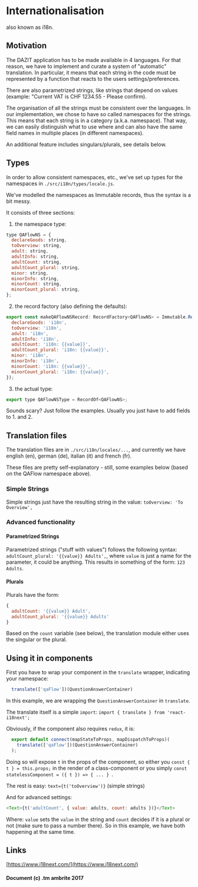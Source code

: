 # Internationalisation 
also known as i18n.

## Motivation
The DAZIT application has to be made available in 4 languages.
For that reason, we have to implement and curate a system of "automatic" translation.
In particular, it means that each string in the code must be represented by a function that reacts to the users settings/preferences.

There are also parametrized strings, like strings that depend on values (example: "Current VAT is CHF 1234.55 - Please confirm).

The organisation of all the strings must be consistent over the languages. 
In our implementation, we chose to have so called namespaces for the strings. This means that each string is in a category (a.k.a. namespace).
That way, we can easily distinguish what to use where and can also have the same field names in multiple places (in different namespaces).

An additional feature includes singulars/plurals, see details below.

## Types
In order to allow consistent namespaces, etc., we've set up types for the namespaces in `./src/i18n/types/locale.js`.

We've modelled the namespaces as Immutable records, thus the syntax is a bit messy.

It consists of three sections:

1. the namespace type:
```javascript
type QAFlowNS = {
  declareGoods: string,
  toOverview: string,
  adult: string,
  adultInfo: string,
  adultCount: string,
  adultCount_plural: string,
  minor: string,
  minorInfo: string,
  minorCount: string,
  minorCount_plural: string,
};
```

2. the record factory (also defining the defaults):
```javascript
export const makeQAFlowNSRecord: RecordFactory<QAFlowNS> = Immutable.Record({
  declareGoods: 'i18n',
  toOverview: 'i18n',
  adult: 'i18n',
  adultInfo: 'i18n',
  adultCount: 'i18n: {{value}}',
  adultCount_plural: 'i18n: {{value}}',
  minor: 'i18n',
  minorInfo: 'i18n',
  minorCount: 'i18n: {{value}}',
  minorCount_plural: 'i18n: {{value}}',
});
```

3. the actual type:
````javascript
export type QAFlowNSType = RecordOf<QAFlowNS>;
````

Sounds scary? Just follow the examples. Usually you just have to add fields to 1. and 2.

## Translation files

The translation files are in `./src/i18n/locales/...`, and currently we have english (en), german (de), italian (it) and french (fr).

These files are pretty self-explanatory - still, some examples below (based on the QAFlow namespace above).

### Simple Strings

Simple strings just have the resulting string in the value: `toOverview: 'To Overview',`

### Advanced functionality

#### Parametrized Strings

Parametrized strings ("stuff with values") follows the following syntax: `adultCount_plural: '{{value}} Adults',`, where `value` is just a name for the parameter, it could be anything.
This results in something of the form: `123 Adults`.

#### Plurals

Plurals have the form: 
```javascript
{
  adultCount: '{{value}} Adult',
  adultCount_plural: '{{value}} Adults'
}
```
Based on the `count` variable (see below), the translation module either uses the singular or the plural.

## Using it in components

First you have to wrap your component in the `translate` wrapper, indicating your namespace:
```javascript
  translate(['qaFlow'])(QuestionAnswerContainer)
```
In this example, we are wrapping the `QuestionAnswerContainer` in `translate`.

The translate itself is a simple `import`: `import { translate } from 'react-i18next';`

Obviously, if the component also requires `redux`, it is:
```javascript
  export default connect(mapStateToProps, mapDispatchToProps)(
    translate(['qaFlow'])(QuestionAnswerContainer)
  );
```

Doing so will expose `t` in the props of the component, so either you `const { t } = this.props;` in the render of a class-component or you simply `const statelessComponent = ({ t }) => { ... } `.

The rest is easy: `text={t('toOverview')}` (simple strings)

And for advanced settings:

````javascript
<Text>{t('adultCount', { value: adults, count: adults })}</Text>
````

Where: `value` sets the `value` in the string and `count` decides if it is a plural or not (make sure to pass a number there).
So in this example, we have both happening at the same time.


## Links

[https://www.i18next.com/](https://www.i18next.com/)

#### Document (c) .tm ambrite 2017